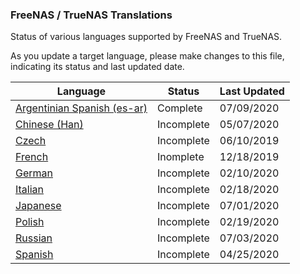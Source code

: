 ### FreeNAS / TrueNAS Translations

Status of various languages supported by FreeNAS and TrueNAS.

As you update a target language, please make changes to this file, indicating its status and last updated date.

| Language  | Status  |Last Updated|
| ------------ | ------------ |------------|
|[Argentinian Spanish (es-ar)](es-ar.po "Argentinian Spanish (es-ar)")|Complete|07/09/2020|
|[Chinese (Han)](zh-hans.po "Chinese (Han)")|Incomplete|05/07/2020|
|[Czech](cs.po "Czech")|Incomplete|06/10/2019|
|[French](fr.po "French")|Inomplete|12/18/2019|
|[German](de.po "German")|Incomplete|02/10/2020|
|[Italian](it.po "Italian")|Incomplete|02/18/2020|
|[Japanese](ja.po "Japanese")|Incomplete|07/01/2020|
|[Polish](pl.po "Polish")|Incomplete|02/19/2020|
|[Russian](ru.po "Russian")|Incomplete|07/03/2020|
|[Spanish](es.po "Spanish")|Incomplete|04/25/2020|
